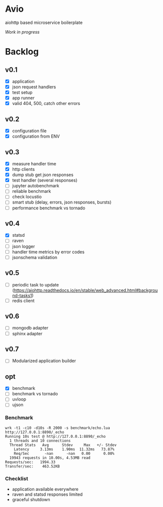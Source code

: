 # Avio

aiohttp based microservice boilerplate

_Work in progress_

# Backlog
## v0.1
- [x] application
- [x] json request handlers
- [x] test setup
- [x] app runner
- [x] valid 404, 500, catch other errors
## v0.2
- [x] configuration file 
- [x] configuration from ENV
## v0.3
- [x] measure handler time
- [x] http clients
- [x] dump stub get json responses
- [x] test handler (several responses)
- [ ] jupyter autobenchmark
- [ ] reliable benchmark 
- [ ] check locustio
- [ ] smart stub (delay, errors, json responses, bursts)
- [ ] performance benchmark vs tornado
## v0.4
- [x] statsd
- [ ] raven
- [ ] json logger
- [ ] handler time metrics by error codes
- [ ] jsonschema validation
## v0.5
- [ ] periodic task to update (https://aiohttp.readthedocs.io/en/stable/web_advanced.html#background-tasks1)
- [ ] redis client
## v0.6
- [ ] mongodb adapter
- [ ] sphinx adapter
## v0.7
- [ ] Modularized application builder

## opt
- [x] benchmark
- [ ] benchmark vs tornado
- [ ] uvloop
- [ ] ujson

### Benchmark
```
wrk -t1 -c10 -d10s -R 2000 -s benchmark/echo.lua http://127.0.0.1:8890/_echo
Running 10s test @ http://127.0.0.1:8890/_echo
  1 threads and 10 connections
  Thread Stats   Avg      Stdev     Max   +/- Stdev
    Latency     3.13ms    1.90ms  11.32ms   73.87%
    Req/Sec       -nan      -nan   0.00      0.00%
  19943 requests in 10.00s, 4.53MB read
Requests/sec:   1994.33
Transfer/sec:    463.52KB
```

### Checklist

- application available everywhere
- raven and statsd responses limited
- graceful shutdown

